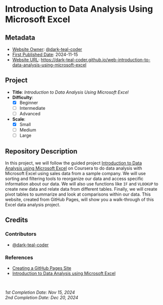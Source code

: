 # Introduction to Data Analysis Using Microsoft Excel

## Metadata

- <ins>Website Owner</ins>: [@dark-teal-coder](github.com/dark-teal-coder)
- <ins>First Published Date</ins>: 2024-11-15
- <ins>Website URL</ins>: https://dark-teal-coder.github.io/web-introduction-to-data-analysis-using-microsoft-excel

## Project

- **Title**: *Introduction to Data Analysis Using Microsoft Excel*
- **Difficulty**:
  - [x] Beginner
  - [ ] Intermediate
  - [ ] Advanced
- **Scale**:
  - [x] Small
  - [ ] Medium
  - [ ] Large

## Repository Description

In this project, we will follow the guided project [Introduction to Data Analysis using Microsoft Excel](https://www.coursera.org/projects/introduction-data-analysis-microsoft-excel) on Coursera to do data analysis with Microsoft Excel using sales data from a sample company. We will use sorting and filtering tools to reorganize our data and access specific information about our data. We will also use functions like `IF` and `VLOOKUP` to create new data and relate data from different tables. Finally, we will create pivot tables to summarize and look at comparisons within our data. This website, created from GitHub Pages, will show you a walk-through of this Excel data analysis project.  

## Credits 

### Contributors 

- [@dark-teal-coder](github.com/dark-teal-coder)

### References 

- [Creating a GitHub Pages Site](https://docs.github.com/en/pages/getting-started-with-github-pages/creating-a-github-pages-site)
- [Introduction to Data Analysis using Microsoft Excel](https://www.coursera.org/projects/introduction-data-analysis-microsoft-excel)

&nbsp;

*1st Completion Date: Nov 15, 2024*&emsp;
<br>
*2nd Completion Date: Dec 20, 2024*&emsp;
